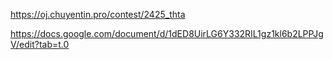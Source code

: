 https://oj.chuyentin.pro/contest/2425_thta

https://docs.google.com/document/d/1dED8UirLG6Y332RIL1gz1kl6b2LPPJgV/edit?tab=t.0


